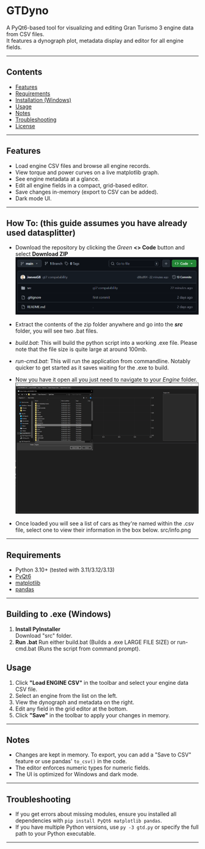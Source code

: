 # GTDyno

A PyQt6-based tool for visualizing and editing Gran Turismo 3 engine data from CSV files.  
It features a dynograph plot, metadata display and editor for all engine fields.

---

## Contents

- [Features](#features)
- [Requirements](#requirements)
- [Installation (Windows)](#building-to-exe-windows)
- [Usage](#usage)
- [Notes](#notes)
- [Troubleshooting](#troubleshooting)
- [License](#license)

---

## Features

- Load engine CSV files and browse all engine records.
- View torque and power curves on a live matplotlib graph.
- See engine metadata at a glance.
- Edit all engine fields in a compact, grid-based editor.
- Save changes in-memory (export to CSV can be added).
- Dark mode UI.

---

## How To: (this guide assumes you have already used datasplitter)

- Download the repository by clicking the *Green* **<> Code** button and select **Download ZIP**  ![alt text](image.png)

- Extract the contents of the zip folder anywhere and go into the ***src*** folder, you will see two .bat files. 

- *build.bat*: This will build the python script into a working .exe file. Please note that the file size is quite large at around 100mb.
- *run-cmd.bat*: This will run the application from commandline. Notably quicker to get started as it saves waiting for the .exe to build.

- Now you have it open all you just need to navigate to your *Engine* folder. ![alt text](image-3.png)

- Once loaded you will see a list of cars as they're named within the .csv file, select one to view their information in the box below. src/info.png



---
## Requirements

- Python 3.10+ (tested with 3.11/3.12/3.13)
- [PyQt6](https://pypi.org/project/PyQt6/)
- [matplotlib](https://pypi.org/project/matplotlib/)
- [pandas](https://pypi.org/project/pandas/)

---

## Building to .exe (Windows)

1. **Install PyInstaller**  
   Download "src" folder.
2. **Run .bat**
   Run either build.bat (Builds a .exe LARGE FILE SIZE) or run-cmd.bat (Runs the script from command prompt).

## Usage

1. Click **"Load ENGINE CSV"** in the toolbar and select your engine data CSV file.
2. Select an engine from the list on the left.
3. View the dynograph and metadata on the right.
4. Edit any field in the grid editor at the bottom.
5. Click **"Save"** in the toolbar to apply your changes in memory.

---

## Notes

- Changes are kept in memory. To export, you can add a "Save to CSV" feature or use pandas' `to_csv()` in the code.
- The editor enforces numeric types for numeric fields.
- The UI is optimized for Windows and dark mode.

---

## Troubleshooting

- If you get errors about missing modules, ensure you installed all dependencies with `pip install PyQt6 matplotlib pandas`.
- If you have multiple Python versions, use `py -3 gtd.py` or specify the full path to your Python executable.

---
